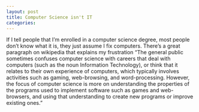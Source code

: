 ```yaml
---
layout: post
title: Computer Science isn't IT
categories: 
---
```

If I tell people that I&#8217;m enrolled in a computer science degree, most
people don&#8217;t know what it is, they just assume I fix computers.
There&#8217;s a great paragraph on wikipedia that explains my frustration
&#8220;The general public sometimes confuses computer science with careers that
deal with computers (such as the noun Information Technology), or think that it
relates to their own experience of computers, which typically involves
activities such as gaming, web-browsing, and word-processing. However, the
focus of computer science is more on understanding the properties of the
programs used to implement software such as games and web-browsers, and using
that understanding to create new programs or improve existing ones.&#8221;
